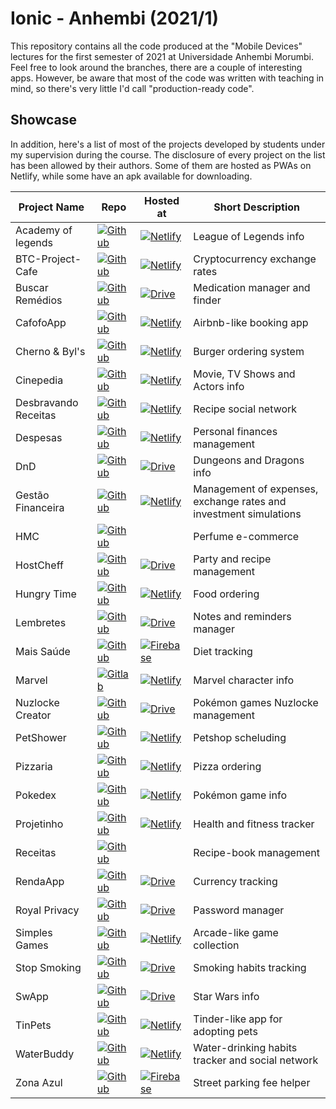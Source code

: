 # Ionic - Anhembi (2021/1)

This repository contains all the code produced at the "Mobile Devices" lectures for the first semester of 2021 at Universidade Anhembi Morumbi. Feel free to look around the branches, there are a couple of interesting apps. However, be aware that most of the code was written with teaching in mind, so there's very little I'd call "production-ready code".

## Showcase

In addition, here's a list of most of the projects developed by students under my supervision during the course. The disclosure of every project on the list has been allowed by their authors. Some of them are hosted as PWAs on Netlify, while some have an apk available for downloading.

| Project Name         | Repo                                                                                                                                                   | Hosted at                                                                                                                                                             | Short Description                                                 |
| -------------------- | ------------------------------------------------------------------------------------------------------------------------------------------------------ | --------------------------------------------------------------------------------------------------------------------------------------------------------------------- | ----------------------------------------------------------------- |
| Academy of legends   | [![Github](https://img.shields.io/badge/-GH-black?logo=github)](https://github.com/louizlv/academy-of-legends/)                                        | [![Netlify](https://img.shields.io/badge/-Netlify-white?logo=Netlify)](https://ionic-academyoflegends.netlify.app)                                                    | League of Legends info                                            |
| BTC-Project-Cafe     | [![Github](https://img.shields.io/badge/-GH-black?logo=github)](https://github.com/fonseca-leonardo/btc-project-cafe)                                  | [![Netlify](https://img.shields.io/badge/-Netlify-white?logo=Netlify)](https://btc-project-cafe.netlify.app/)                                                         | Cryptocurrency exchange rates                                     |
| Buscar Remédios      | [![Github](https://img.shields.io/badge/-GH-black?logo=github)](https://github.com/cmlima/buscar-remedios-app)                                         | [![Drive](https://img.shields.io/badge/-apk-3ddc84?logo=android&logoColor=white)](https://drive.google.com/file/d/1xnhAaqA6YRjjHJ_U-G79m11PM8S36RV0/view?usp=sharing) | Medication manager and finder                                     |
| CafofoApp            | [![Github](https://img.shields.io/badge/-GH-black?logo=github)](https://github.com/java2124/CafofoApp)                                                 | [![Netlify](https://img.shields.io/badge/-Netlify-white?logo=Netlify)](https://cafofoapp.netlify.app)                                                                 | Airbnb-like booking app                                           |
| Cherno & Byl's       | [![Github](https://img.shields.io/badge/-GH-black?logo=github)](https://github.com/luizreisn/ChernoByls)                                               | [![Netlify](https://img.shields.io/badge/-Netlify-white?logo=Netlify)](https://chernobyls.netlify.app/)                                                               | Burger ordering system                                            |
| Cinepedia            | [![Github](https://img.shields.io/badge/-GH-black?logo=github)](https://github.com/danilo-silv/ionic-CinePedia)                                        | [![Netlify](https://img.shields.io/badge/-Netlify-white?logo=Netlify)](https://app.netlify.com/sites/cinepedia/overview)                                              | Movie, TV Shows and Actors info                                   |
| Desbravando Receitas | [![Github](https://img.shields.io/badge/-GH-black?logo=github)](https://github.com/brunoGPCx/desbravandoReceitas)                                      | [![Netlify](https://img.shields.io/badge/-Netlify-white?logo=Netlify)](https://desbravandorececeitas.netlify.app)                                                     | Recipe social network                                             |
| Despesas             | [![Github](https://img.shields.io/badge/-GH-black?logo=github)](https://github.com/thiagolobo99/projeto_CPDM)                                          | [![Netlify](https://img.shields.io/badge/-Netlify-white?logo=Netlify)](https://projeto-cpdm.netlify.app/)                                                             | Personal finances management                                      |
| DnD                  | [![Github](https://img.shields.io/badge/-GH-black?logo=github)](https://github.com/jpdante/uam-app)                                                    | [![Drive](https://img.shields.io/badge/-apk-3ddc84?logo=android&logoColor=white)](https://drive.google.com/file/d/1Cm4KbyYVz1Sy7hOpBoKxjO2D9hlYAuDD/view?usp=sharing) | Dungeons and Dragons info                                         |
| Gestão Financeira    | [![Github](https://img.shields.io/badge/-GH-black?logo=github)](https://github.com/LeonardoAp96/APS_Computacao)                                        | [![Netlify](https://img.shields.io/badge/-Netlify-white?logo=Netlify)](https://managence-finance.netlify.app)                                                         | Management of expenses, exchange rates and investment simulations |
| HMC                  | [![Github](https://img.shields.io/badge/-GH-black?logo=github)](https://github.com/wesleygomes022/hmc)                                                 |                                                                                                                                                                       | Perfume e-commerce                                                |
| HostCheff            | [![Github](https://img.shields.io/badge/-GH-black?logo=github)](https://github.com/sophiafmartins/app-triade-festa)                                    | [![Drive](https://img.shields.io/badge/-apk-3ddc84?logo=android&logoColor=white)](https://bit.ly/3z6ULEm)                                                             | Party and recipe management                                       |
| Hungry Time          | [![Github](https://img.shields.io/badge/-GH-black?logo=github)](https://github.com/jpssantiago/app-computacao)                                         | [![Netlify](https://img.shields.io/badge/-Netlify-white?logo=Netlify)](https://hungrytime.netlify.app)                                                                | Food ordering                                                     |
| Lembretes            | [![Github](https://img.shields.io/badge/-GH-black?logo=github)](https://github.com/Skinify/ionic-angular-lembretes)                                    | [![Drive](https://img.shields.io/badge/-apk-3ddc84?logo=android&logoColor=white)](https://drive.google.com/file/d/1-IZHZN1kQbHwlgILhCZN1-CKyO2MPPOH/view?usp=sharing) | Notes and reminders manager                                       |
| Mais Saúde           | [![Github](https://img.shields.io/badge/-GH-black?logo=github)](https://github.com/herbetreis/mais_saude)                                              | [![Firebase](https://img.shields.io/badge/-Firebase-grey?logo=firebase)](https://mais-saude-26cce.web.app)                                                            | Diet tracking                                                     |
| Marvel               | [![Gitlab](https://img.shields.io/badge/-GL-292961?logo=gitlab)](https://gitlab.com/brnscar10/ionic-project)                                           | [![Netlify](https://img.shields.io/badge/-Netlify-white?logo=Netlify)](https://trusting-wing-415865.netlify.app)                                                      | Marvel character info                                             |
| Nuzlocke Creator     | [![Github](https://img.shields.io/badge/-GH-black?logo=github)](https://github.com/Laurokah/NuzlockeChallenge)                                         | [![Drive](https://img.shields.io/badge/-apk-3ddc84?logo=android&logoColor=white)](https://drive.google.com/file/d/1iWwGcnZ-J-D7VPQOz7XfguxlP28pGYSM/view?usp=sharing) | Pokémon games Nuzlocke management                                 |
| PetShower            | [![Github](https://img.shields.io/badge/-GH-black?logo=github)](https://github.com/BeatrizMarcos/petshower)                                            | [![Netlify](https://img.shields.io/badge/-Netlify-white?logo=Netlify)](https://petshower.netlify.app/)                                                                | Petshop scheluding                                                |
| Pizzaria             | [![Github](https://img.shields.io/badge/-GH-black?logo=github)](https://github.com/PedroCastro-UAM/git)                                                | [![Netlify](https://img.shields.io/badge/-Netlify-white?logo=Netlify)](https://blissful-pare-c84f3a.netlify.app/)                                                     | Pizza ordering                                                    |
| Pokedex              | [![Github](https://img.shields.io/badge/-GH-black?logo=github)](https://github.com/PenkiJenki/APP-Pokedex-Ionic)                                       | [![Netlify](https://img.shields.io/badge/-Netlify-white?logo=Netlify)](https://ionic-pokedex-dorime.netlify.app)                                                      | Pokémon game info                                                 |
| Projetinho           | [![Github](https://img.shields.io/badge/-GH-black?logo=github)](https://github.com/LuizIavarone/calculadoraProjetinho)                                 | [![Netlify](https://img.shields.io/badge/-Netlify-white?logo=Netlify)](https://projetinho.netlify.app)                                                                | Health and fitness tracker                                        |
| Receitas             | [![Github](https://img.shields.io/badge/-GH-black?logo=github)](https://github.com/DevTavares/appFood/commit/10e742ff3df38afc92a5680121887377fccd02f0) |                                                                                                                                                                       | Recipe-book management                                            |
| RendaApp             | [![Github](https://img.shields.io/badge/-GH-black?logo=github)](https://github.com/JonathanFerreira10/ProjectRendaApp)                                 | [![Drive](https://img.shields.io/badge/-apk-3ddc84?logo=android&logoColor=white)](https://drive.google.com/file/d/1GmisrrhwlsooOX51SdM5TtEFM57trI5Y/view?usp=sharing) | Currency tracking                                                 |
| Royal Privacy        | [![Github](https://img.shields.io/badge/-GH-black?logo=github)](https://github.com/afCastrofo/gerenciadorDeSenha)                                      | [![Drive](https://img.shields.io/badge/-apk-3ddc84?logo=android&logoColor=white)](https://drive.google.com/file/d/1q2q6K4ayJ4xXge6qGqodpXSvcxbOYlYB/view)             | Password manager                                                  |
| Simples Games        | [![Github](https://img.shields.io/badge/-GH-black?logo=github)](https://github.com/sistemas-informacao-uam/simple-games)                               | [![Netlify](https://img.shields.io/badge/-Netlify-white?logo=Netlify)](https://simple-and-awesome-games.netlify.app/)                                                 | Arcade-like game collection                                       |
| Stop Smoking         | [![Github](https://img.shields.io/badge/-GH-black?logo=github)](https://github.com/dan01silva/StopSmoking)                                             | [![Drive](https://img.shields.io/badge/-apk-3ddc84?logo=android&logoColor=white)](https://drive.google.com/file/d/1qd74yQb3Mk_eGcRhYvEtKz3f0GecCYWk/view?usp=sharing) | Smoking habits tracking                                           |
| SwApp                | [![Github](https://img.shields.io/badge/-GH-black?logo=github)](https://github.com/MatheusMunizera/swApp)                                              | [![Drive](https://img.shields.io/badge/-apk-3ddc84?logo=android&logoColor=white)](https://drive.google.com/file/d/1F6SOyvnF-v-qrbQ7yzHbpY1o9AGPc2AG/view?usp=sharing) | Star Wars info                                                    |
| TinPets              | [![Github](https://img.shields.io/badge/-GH-black?logo=github)](https://github.com/victorleite40/tinpets)                                              | [![Netlify](https://img.shields.io/badge/-Netlify-white?logo=Netlify)](https://tinpets.netlify.app/)                                                                  | Tinder-like app for adopting pets                                 |
| WaterBuddy           | [![Github](https://img.shields.io/badge/-GH-black?logo=github)](https://github.com/itsLuccas/rede-social)                                              | [![Netlify](https://img.shields.io/badge/-Netlify-white?logo=Netlify)](https://waterbuddy.netlify.app)                                                                | Water-drinking habits tracker and social network                  |
| Zona Azul            | [![Github](https://img.shields.io/badge/-GH-black?logo=github)](https://github.com/BrenoShelby/ApsZonaAzul)                                            | [![Firebase](https://img.shields.io/badge/-Firebase-grey?logo=firebase)](https://apszonaazul.web.app/home)                                                            | Street parking fee helper                                         |